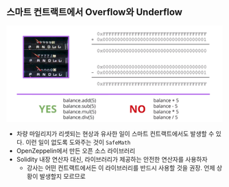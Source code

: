 ## 스마트 컨트랙트에서 Overflow와 Underflow

![](pic-04-1.png)

- 차량 마일리지가 리셋되는 현상과 유사한 일이 스마트 컨트랙트에서도 발생할 수 있다. 이런 일이 없도록 도와주는 것이 `SafeMath`
- OpenZeppelin에서 만든 오픈 소스 라이브러리
- Solidity 내장 연산자 대신, 라이브러리가 제공하는 안전한 연산자를 사용하자
  - 강사는 어떤 컨트랙트에서든 이 라이브러리를 반드시 사용할 것을 권장. 언제 상황이 발생할지 모르므로
